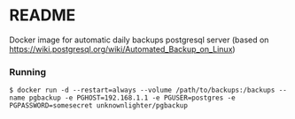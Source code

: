 # README #

Docker image for automatic daily backups postgresql server (based on https://wiki.postgresql.org/wiki/Automated_Backup_on_Linux)


### Running ###

```console
$ docker run -d --restart=always --volume /path/to/backups:/backups --name pgbackup -e PGHOST=192.168.1.1 -e PGUSER=postgres -e PGPASSWORD=somesecret unknownlighter/pgbackup
```